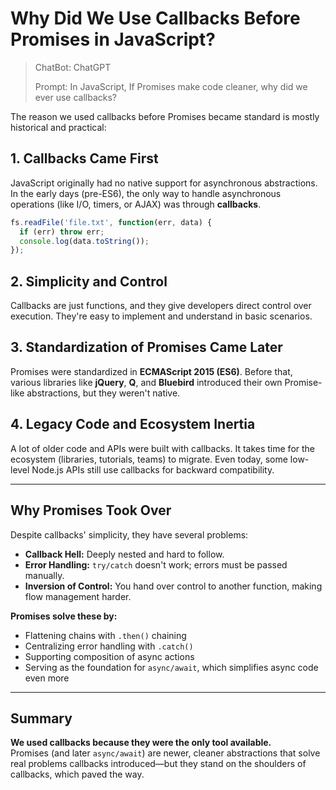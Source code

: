 # Why Did We Use Callbacks Before Promises in JavaScript?

> ChatBot: ChatGPT
>
> Prompt: In JavaScript, If Promises make code cleaner, why did we ever use callbacks?

The reason we used callbacks before Promises became standard is mostly historical and practical:

## 1. Callbacks Came First

JavaScript originally had no native support for asynchronous abstractions. In the early days (pre-ES6), the only way to handle asynchronous operations (like I/O, timers, or AJAX) was through **callbacks**.

```javascript
fs.readFile('file.txt', function(err, data) {
  if (err) throw err;
  console.log(data.toString());
});
```

## 2. Simplicity and Control

Callbacks are just functions, and they give developers direct control over execution. They're easy to implement and understand in basic scenarios.

## 3. Standardization of Promises Came Later

Promises were standardized in **ECMAScript 2015 (ES6)**. Before that, various libraries like **jQuery**, **Q**, and **Bluebird** introduced their own Promise-like abstractions, but they weren't native.

## 4. Legacy Code and Ecosystem Inertia

A lot of older code and APIs were built with callbacks. It takes time for the ecosystem (libraries, tutorials, teams) to migrate. Even today, some low-level Node.js APIs still use callbacks for backward compatibility.

---

## Why Promises Took Over

Despite callbacks' simplicity, they have several problems:

- **Callback Hell:** Deeply nested and hard to follow.
- **Error Handling:** `try/catch` doesn't work; errors must be passed manually.
- **Inversion of Control:** You hand over control to another function, making flow management harder.

**Promises solve these by:**

- Flattening chains with `.then()` chaining
- Centralizing error handling with `.catch()`
- Supporting composition of async actions
- Serving as the foundation for `async/await`, which simplifies async code even more

---

## Summary

**We used callbacks because they were the only tool available.**  
Promises (and later `async/await`) are newer, cleaner abstractions that solve real problems callbacks introduced—but they stand on the shoulders of callbacks, which paved the way.
